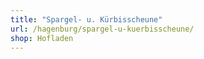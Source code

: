 ```yaml
---
title: "Spargel- u. Kürbisscheune"
url: /hagenburg/spargel-u-kuerbisscheune/
shop: Hofladen
---
```


